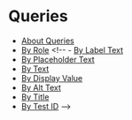 # Queries

- [About Queries](./about-queries.md)
- [By Role](./by-role.md)
      <!-- -   [By Label Text]()
- [By Placeholder Text]()
- [By Text]()
- [By Display Value]()
- [By Alt Text]()
- [By Title]()
- [By Test ID]() -->
